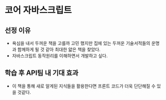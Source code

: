 # 코어 자바스크립트

## 선정 이유

- 욕심을 내서 두꺼운 책을 고를까 고민 했지만 집에 있는 두꺼운 기술서적들의 운명과 함께하게 될 것 같아 최대한 얇은 책을 찾았다.
- 자바스크립트 동작원리를 이해하면서 개발하고 싶다.

## 학습 후 API팀 내 기대 효과

- 이 책을 통해 새로 알게된 지식들을 활용한다면 프론트 코드가 더욱 단단해질 수 있을 것같다.
